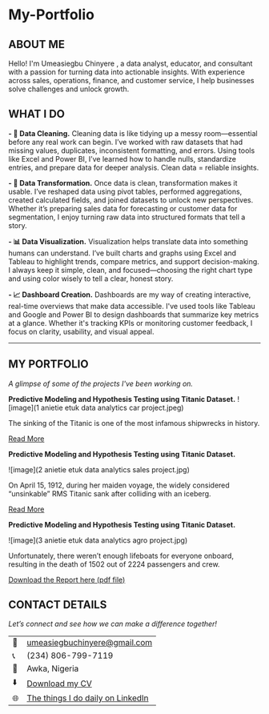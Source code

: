 # My-Portfolio
<!--Section 1: Introduce your self-->
## ABOUT ME

Hello! I'm Umeasiegbu Chinyere , a data analyst, educator, and consultant with a passion for turning data into actionable insights. With experience across sales, operations, finance, and customer service, I help businesses solve challenges and unlock growth.


<!--Mention your top/relevant skills here - core and soft skills-->
## WHAT I DO


**- 🧹 Data Cleaning.**
Cleaning data is like tidying up a messy room—essential before any real work can begin. I’ve worked with raw datasets that had missing values, duplicates, inconsistent formatting, and errors. 
Using tools like Excel and Power BI, I’ve learned how to handle nulls, standardize entries, and prepare data for deeper analysis. Clean data = reliable insights.

**- 🔄 Data Transformation.**
Once data is clean, transformation makes it usable. I’ve reshaped data using pivot tables, performed aggregations, created calculated fields, and joined datasets to unlock new perspectives. 
Whether it’s preparing sales data for forecasting or customer data for segmentation, I enjoy turning raw data into structured formats that tell a story.

**- 📊 Data Visualization.**
Visualization helps translate data into something humans can understand. I’ve built charts and graphs using Excel and Tableau to highlight trends, compare metrics, and support decision-making. 
I always keep it simple, clean, and focused—choosing the right chart type and using color wisely to tell a clear, honest story.

**- 📈 Dashboard Creation.**
Dashboards are my way of creating interactive, real-time overviews that make data accessible. I've used tools like Tableau and Google and Power BI to design dashboards that summarize key metrics 
at a glance. Whether it's tracking KPIs or monitoring customer feedback, I focus on clarity, usability, and visual appeal.
________________________________________





<!--Section 2: List 3-4 key projects-->
## MY PORTFOLIO 

*A glimpse of some of the projects I've been working on.*

**Predictive Modeling and Hypothesis Testing using Titanic Dataset.**
![image](1 anietie etuk data analytics car project.jpeg)

The sinking of the Titanic is one of the most infamous shipwrecks in history.


[Read More](https://www.linkedin.com/pulse/predictive-modeling-hypothesis-testing-using-titanic-dataset-anietie/)

**Predictive Modeling and Hypothesis Testing using Titanic Dataset.**

![image](2 anietie etuk data analytics sales project.jpg)

On April 15, 1912, during her maiden voyage, the widely considered “unsinkable” RMS Titanic sank after colliding with an iceberg. 

[Read More](https://www.linkedin.com/pulse/predictive-modeling-hypothesis-testing-using-titanic-dataset-anietie/)

**Predictive Modeling and Hypothesis Testing using Titanic Dataset.**

![image](3 anietie etuk data analytics agro project.jpg)

Unfortunately, there weren’t enough lifeboats for everyone onboard, resulting in the death of 1502 out of 2224 passengers and crew. 

<a href="17 How to Present Data to Executives by Anietie Etuk.pdf">Download the Report here (pdf file)</a>


## CONTACT DETAILS

*Let’s connect and see how we can make a difference together!*
<table>
  <tbody>
    <tr>
      <td>📧</td>
      <td><a href="mailto:umeasiegbuchinyere@gmail.com">umeasiegbuchinyere@gmail.com</a></td>
    </tr>
    <tr>
      <td>📞</td>
      <td>(234) 806-799-7119</td>
    </tr>
    <tr>
      <td>📍</td>
      <td>Awka, Nigeria</td>
    </tr>
    <tr>
      <td>⬇️</td>
      <td><a href="Resume Data Analyst.pdf">Download my CV</a></td>
    </tr>
    <tr>
      <td>🌐</td>
      <td><a href="https://linkedin.com/in/chinyere-umeasiegbu-664807298">The things I do daily on LinkedIn</a></td>
  
    
      
      
    
  


   




